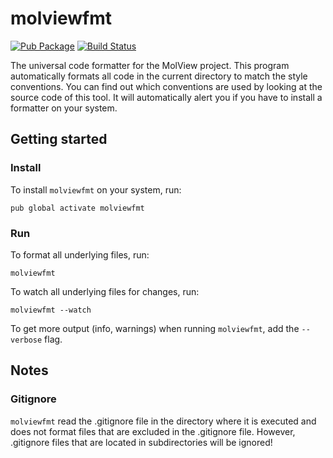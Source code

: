 molviewfmt
==========
[![Pub Package](https://img.shields.io/pub/v/molviewfmt.svg)](https://pub.dartlang.org/packages/molviewfmt)
[![Build Status](https://travis-ci.org/molview/molviewfmt.svg?branch=dev)](https://travis-ci.org/molview/molviewfmt/)

The universal code formatter for the MolView project. This program automatically
formats all code in the current directory to match the style conventions. You
can find out which conventions are used by looking at the source code of this
tool. It will automatically alert you if you have to install a formatter on your
system.

Getting started
---------------
### Install
To install `molviewfmt` on your system, run:
```
pub global activate molviewfmt
```

### Run
To format all underlying files, run:
```
molviewfmt
```

To watch all underlying files for changes, run:
```
molviewfmt --watch
```

To get more output (info, warnings) when running `molviewfmt`, add the
`--verbose` flag.

Notes
-----
### Gitignore
`molviewfmt` read the .gitignore file in the directory where it is executed and
does not format files that are excluded in the .gitignore file. However,
.gitignore files that are located in subdirectories will be ignored!
